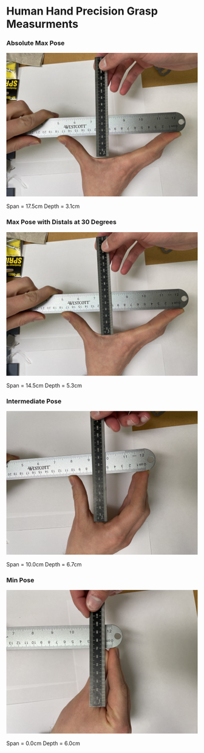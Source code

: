# Human Hand Precision Grasp Measurments


### Absolute Max Pose
![Absolute Max Pose](Images/Human_Hand_Precision_absmax.JPG)

Span = 17.5cm
Depth = 3.1cm


### Max Pose with Distals at 30 Degrees
![Max Pose](Images/Human_Hand_Precision_max.JPG)

Span = 14.5cm
Depth = 5.3cm


### Intermediate Pose
![Mid Pose](Images/Human_Hand_Precision_int.JPG)

Span = 10.0cm
Depth = 6.7cm


### Min Pose
![Min Pose](Images/Human_Hand_Precision_min.JPG)

Span = 0.0cm
Depth = 6.0cm
